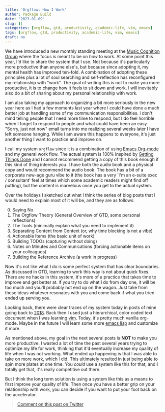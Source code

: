 ```yaml
---
title: 'Orgflow: How I Work'
author: Package Build
date: '2023-01-09'
slug: []
categories: [orgflow, gtd, productivity, academic-life, vim, emacs]
tags: [orgflow, gtd, productivity, academic-life, vim, emacs]
draft: no
---
```


We have introduced a new monthly standing meeting at the [Music Cognition Group](https://www.mcg.uva.nl/) where the focus is meant to be on _how_ to work.
At some point this year, I'd like to share the system that I use.
Not because it's particularly more productive than anyone else's, but because since adopting it, my mental health has improved ten-fold.
A combination of adopting these principles plus a lot of soul searching and self-reflection has reconfigured my relationship with "work".
The goal of writing this is not to make you more productive, it is to change how it feels to sit down and work.
I will inevitably also do a bit of sharing about my personal relationship with work.

I am also taking my approach to organizing a bit more seriously in the new year here as I had a few moments last year where I could have done a much better job at handling some of my communication responsibilities.
I don't mind telling people that I need more time to respond, but I do feel horrible when I forget to respond to people and what could have been an easy "Sorry, just not now" email turns into me realizing several weeks later I have left someone hanging.
While I am aware this happens to everyone, it's just another thing I want to practice and improve on.

I call my system `orgflow` since it is a combination of using [Emacs Org-mode](https://orgmode.org/) and my general work flow.
The actual system is 100% inspired by [Getting Things Done](https://gettingthingsdone.com/what-is-gtd/) and I cannot recommend getting a copy of this book enough if this kind of thing interests you.
I have both the audio book and a physical copy and would recommend the audio book.
The book has a bit of a corporate new-age guru vibe to it (the book has a very 'I'm an e-suite exec / consultant' feel at times which some academic readers might find off putting), but the content is marvelous once you get to the actual system.

Over the holidays I sketched out what I think the series of blog posts that I would need to explain most of it will be, and they are as follows:

0. Saying No 
1. The Orgflow Theory (General Overview of GTD, some personal reflections)
2. The Tools (minimally explain what you need to implement it)
3. Separating Content from Context (or, why time blocking is not a vibe)
4. Actionable Items (the basic unit of work)
5. Building TODOs (capturing without doing) 
6. Notes on Minutes and Communications (forcing actionable items on your colleagues)
7. Building the Reference Archive (a work in progress)

Now it's not like what I do is some perfect system that has clear boundaries.
As discussed in GTD, learning to work this way is not about quick fixes.
There are no hacks in this system, it's more of a practice that takes time to improve and get better at.
If you try to do what I do from day one, it will be too much and you'll probably not end up on the wagon. 
Just take from these ideas whatever resonates with you and come back if what you tried ended up serving you. 

Looking back, there were clear traces of my system today in posts of mine going back to [2018](https://davidjohnbaker.rbind.io/posts/2018-04-09-to-dos-and-boundaries/to-dos-and-boundaries/).
Back then I used just a hierarchical, color coded text document when I was learning [vim](https://www.vim.org/). 
Today, it's pretty much vanilla org-mode.
Maybe in the future I will learn some more [emacs lisp](https://www.gnu.org/software/emacs/manual/html_node/eintr/) and customize it more.

As mentioned above, my goal in the next several posts is **NOT** to make you more productive. 
I wasted a lot of time the past several years trying to optimize my life for work, thinking that it'd eventually increase my quality of life when I was not working.
What ended up happening is that I was able to take on more work, which I did.
This ultimately resulted in just being able to spin more plates at one time.
You _could_ use a system like this for that, and I totally get that, it's really competitive out there. 

But I think the long term solution is using a system like this as a means to first improve your quality of life.
Then once you have a better grip on your relationship with work, you can decide if you want to put your foot back on the accelerator. 

> [Comment on this post on Twitter](https://twitter.com/DavidJohnBaker/status/1615007997595643904)
